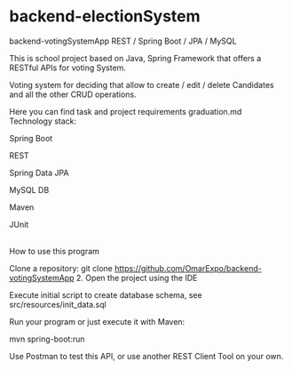 # backend-electionSystem


backend-votingSystemApp
REST / Spring Boot / JPA / MySQL

This is school project based on Java, Spring Framework that offers a RESTful APIs for voting System.

Voting system for deciding that allow to create / edit / delete Candidates and all the other CRUD operations.

Here you can find task and project requirements graduation.md
<br/>
Technology stack:

Spring Boot 

REST 

Spring Data JPA 

MySQL DB 

Maven 

JUnit

<br/>
How to use this program

Clone a repository: git clone https://github.com/OmarExpo/backend-votingSystemApp 2. Open the project using the IDE

Execute initial script to create database schema, see src/resources/init_data.sql

Run your program or just execute it with Maven:

mvn spring-boot:run

Use Postman to test this API, or use another REST Client Tool on your own.
